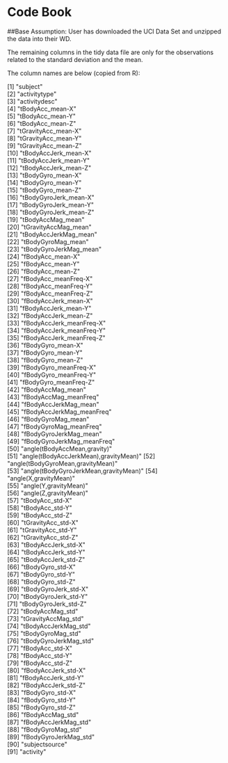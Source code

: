 # Code Book


##Base Assumption: User has downloaded the UCI Data Set and unzipped the data into their WD.


The remaining columns in the tidy data file are only for the observations related to the standard deviation and the mean. 

The column names are below (copied from R): 

[1] "subject"                             
 [2] "activitytype"                        
 [3] "activitydesc"                        
 [4] "tBodyAcc_mean-X"                     
 [5] "tBodyAcc_mean-Y"                     
 [6] "tBodyAcc_mean-Z"                     
 [7] "tGravityAcc_mean-X"                  
 [8] "tGravityAcc_mean-Y"                  
 [9] "tGravityAcc_mean-Z"                  
[10] "tBodyAccJerk_mean-X"                 
[11] "tBodyAccJerk_mean-Y"                 
[12] "tBodyAccJerk_mean-Z"                 
[13] "tBodyGyro_mean-X"                    
[14] "tBodyGyro_mean-Y"                    
[15] "tBodyGyro_mean-Z"                    
[16] "tBodyGyroJerk_mean-X"                
[17] "tBodyGyroJerk_mean-Y"                
[18] "tBodyGyroJerk_mean-Z"                
[19] "tBodyAccMag_mean"                    
[20] "tGravityAccMag_mean"                 
[21] "tBodyAccJerkMag_mean"                
[22] "tBodyGyroMag_mean"                   
[23] "tBodyGyroJerkMag_mean"               
[24] "fBodyAcc_mean-X"                     
[25] "fBodyAcc_mean-Y"                     
[26] "fBodyAcc_mean-Z"                     
[27] "fBodyAcc_meanFreq-X"                 
[28] "fBodyAcc_meanFreq-Y"                 
[29] "fBodyAcc_meanFreq-Z"                 
[30] "fBodyAccJerk_mean-X"                 
[31] "fBodyAccJerk_mean-Y"                 
[32] "fBodyAccJerk_mean-Z"                 
[33] "fBodyAccJerk_meanFreq-X"             
[34] "fBodyAccJerk_meanFreq-Y"             
[35] "fBodyAccJerk_meanFreq-Z"             
[36] "fBodyGyro_mean-X"                    
[37] "fBodyGyro_mean-Y"                    
[38] "fBodyGyro_mean-Z"                    
[39] "fBodyGyro_meanFreq-X"                
[40] "fBodyGyro_meanFreq-Y"                
[41] "fBodyGyro_meanFreq-Z"                
[42] "fBodyAccMag_mean"                    
[43] "fBodyAccMag_meanFreq"                
[44] "fBodyAccJerkMag_mean"                
[45] "fBodyAccJerkMag_meanFreq"            
[46] "fBodyGyroMag_mean"                   
[47] "fBodyGyroMag_meanFreq"               
[48] "fBodyGyroJerkMag_mean"               
[49] "fBodyGyroJerkMag_meanFreq"           
[50] "angle(tBodyAccMean,gravity)"         
[51] "angle(tBodyAccJerkMean),gravityMean)"
[52] "angle(tBodyGyroMean,gravityMean)"    
[53] "angle(tBodyGyroJerkMean,gravityMean)"
[54] "angle(X,gravityMean)"                
[55] "angle(Y,gravityMean)"                
[56] "angle(Z,gravityMean)"                
[57] "tBodyAcc_std-X"                      
[58] "tBodyAcc_std-Y"                      
[59] "tBodyAcc_std-Z"                      
[60] "tGravityAcc_std-X"                   
[61] "tGravityAcc_std-Y"                   
[62] "tGravityAcc_std-Z"                   
[63] "tBodyAccJerk_std-X"                  
[64] "tBodyAccJerk_std-Y"                  
[65] "tBodyAccJerk_std-Z"                  
[66] "tBodyGyro_std-X"                     
[67] "tBodyGyro_std-Y"                     
[68] "tBodyGyro_std-Z"                     
[69] "tBodyGyroJerk_std-X"                 
[70] "tBodyGyroJerk_std-Y"                 
[71] "tBodyGyroJerk_std-Z"                 
[72] "tBodyAccMag_std"                     
[73] "tGravityAccMag_std"                  
[74] "tBodyAccJerkMag_std"                 
[75] "tBodyGyroMag_std"                    
[76] "tBodyGyroJerkMag_std"                
[77] "fBodyAcc_std-X"                      
[78] "fBodyAcc_std-Y"                      
[79] "fBodyAcc_std-Z"                      
[80] "fBodyAccJerk_std-X"                  
[81] "fBodyAccJerk_std-Y"                  
[82] "fBodyAccJerk_std-Z"                  
[83] "fBodyGyro_std-X"                     
[84] "fBodyGyro_std-Y"                     
[85] "fBodyGyro_std-Z"                     
[86] "fBodyAccMag_std"                     
[87] "fBodyAccJerkMag_std"                 
[88] "fBodyGyroMag_std"                    
[89] "fBodyGyroJerkMag_std"                
[90] "subjectsource"                       
[91] "activity"
